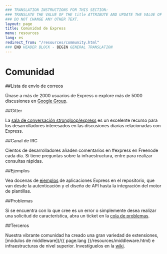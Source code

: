 ```yaml
---
### TRANSLATION INSTRUCTIONS FOR THIS SECTION:
### TRANSLATE THE VALUE OF THE title ATTRIBUTE AND UPDATE THE VALUE OF THE lang ATTRIBUTE. 
### DO NOT CHANGE ANY OTHER TEXT. 
layout: page
title: Comunidad de Express
menu: resources
lang: es
redirect_from: "/resources/community.html"
### END HEADER BLOCK - BEGIN GENERAL TRANSLATION
---
```


# Comunidad

##Lista de envío de correos

Únase a más de 2000 usuarios de Express o explore más de 5000 discusiones en [Google Group](https://groups.google.com/group/express-js).

##Gitter

La [sala de conversación strongloop/express](https://gitter.im/strongloop/express) es un excelente recurso para los desarrolladores interesados en las discusiones diarias relacionadas con Express.

##Canal de IRC

Cientos de desarrolladores añaden comentarios en #express en Freenode cada día.
Si tiene preguntas sobre la infraestructura, entre para realizar consultas rápidas.

##Ejemplos

Vea docenas de [ejemplos](https://github.com/strongloop/express/tree/master/examples) de aplicaciones Express en el repositorio, que van desde la autenticación y el diseño de API hasta la integración del motor de plantillas.

##Problemas

Si se encuentra con lo que cree es un error o simplemente desea realizar una solicitud de característica, abra un ticket en la [cola de problemas](https://github.com/strongloop/express/issues).

##Terceros

Nuestra vibrante comunidad ha creado una gran variedad de extensiones, [módulos de middleware](/{{ page.lang }}/resources/middleware.html) e infraestructuras de nivel superior. Investíguelos en la [wiki](https://github.com/strongloop/express/wiki).


